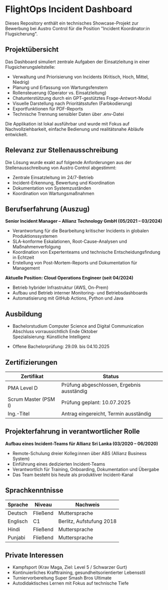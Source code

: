 # FlightOps Incident Dashboard

Dieses Repository enthält ein technisches Showcase-Projekt zur Bewerbung bei Austro Control für die Position "Incident Koordinator:in Flugsicherung".

## Projektübersicht

Das Dashboard simuliert zentrale Aufgaben der Einsatzleitung in einer Flugsicherungsleitstelle:

- Verwaltung und Priorisierung von Incidents (Kritisch, Hoch, Mittel, Niedrig)
- Planung und Erfassung von Wartungsfenstern
- Rollensteuerung (Operator vs. Einsatzleitung)
- Chatunterstützung durch ein GPT-gestütztes Frage-Antwort-Modul
- Visuelle Darstellung nach Prioritätsstufen (Farbkodierung)
- Exportfunktionen für PDF-Reports
- Technische Trennung sensibler Daten über .env-Datei

Die Applikation ist lokal ausführbar und wurde mit Fokus auf Nachvollziehbarkeit, einfache Bedienung und realitätsnahe Abläufe entwickelt.

## Relevanz zur Stellenausschreibung

Die Lösung wurde exakt auf folgende Anforderungen aus der Stellenausschreibung von Austro Control abgestimmt:

- Zentrale Einsatzleitung im 24/7-Betrieb
- Incident-Erkennung, Bewertung und Koordination
- Dokumentation von Systemzuständen
- Koordination von Wartungsmaßnahmen

## Berufserfahrung (Auszug)

**Senior Incident Manager – Allianz Technology GmbH (05/2021 – 03/2024)**  
- Verantwortung für die Bearbeitung kritischer Incidents in globalen Produktionssystemen
- SLA-konforme Eskalationen, Root-Cause-Analysen und Maßnahmenverfolgung
- Koordination von Expertenteams und technische Entscheidungsfindung in Echtzeit
- Erstellung von Post-Mortem-Reports und Dokumentation für Management

**Aktuelle Position: Cloud Operations Engineer (seit 04/2024)**  
- Betrieb hybrider Infrastruktur (AWS, On-Prem)
- Aufbau und Betrieb interner Monitoring- und Betriebsdashboards
- Automatisierung mit GitHub Actions, Python und Java

## Ausbildung

- Bachelorstudium Computer Science and Digital Communication  
  Abschluss vorraussichtlich Ende Oktober   
  Spezialisierung: Künstliche Intelligenz 

- Offene Bachelorprüfung: 29.09. bis 04.10.2025

## Zertifizierungen

| Zertifikat                   | Status                      |
|-----------------------------|-----------------------------|
| PMA Level D                 | Prüfung abgeschlossen, Ergebnis ausständig |
| Scrum Master (PSM I)       | Prüfung geplant: 10.07.2025 |
| Ing.-Titel                 | Antrag eingereicht, Termin ausständig |


## Projekterfahrung in verantwortlicher Rolle

**Aufbau eines Incident-Teams für Allianz Sri Lanka (03/2020 – 06/2020)**  
- Remote-Schulung dreier Kolleg:innen über ABS (Allianz Business System)
- Einführung eines dedizierten Incident-Teams
- Verantwortlich für Training, Onboarding, Dokumentation und Übergabe
- Das Team besteht bis heute als produktiver Incident-Kanal

## Sprachkenntnisse

| Sprache    | Niveau  | Nachweis                       |
|------------|---------|--------------------------------|
| Deutsch    | Fließend      | Muttersprache       |
| Englisch   | C1      | Berlitz, Aufstufung 2018       |
| Hindi      | Fließend| Muttersprache                  |
| Punjabi    | Fließend| Muttersprache                  |

## Private Interessen

- Kampfsport (Krav Maga, Ziel: Level 5 / Schwarzer Gurt)
- Kontinuierliches Krafttraining, gesundheitsorientierter Lebensstil
- Turniervorbereitung Super Smash Bros Ultimate
- Autodidaktisches Lernen mit Fokus auf technische Tiefe
